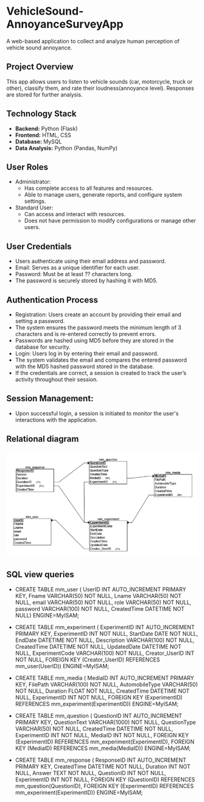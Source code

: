 
# VehicleSound-AnnoyanceSurveyApp

A web-based application to collect and analyze human perception of vehicle sound annoyance.

## Project Overview

This app allows users to listen to vehicle sounds (car, motorcycle, truck or other), classify them, and rate their loudness(annoyance level). Responses are stored for further analysis.

## Technology Stack

- **Backend:** Python (Flask)
- **Frontend:** HTML, CSS
- **Database:** MySQL
- **Data Analysis:** Python (Pandas, NumPy)

## User Roles
- Administrator: 
    - Has complete access to all features and resources.
    - Able to manage users, generate reports, and configure system settings.
- Standard User: 
    - Can access and interact with resources. 
    - Does not have permission to modify configurations or manage other users.

## User Credentials
- Users authenticate using their email address and password.
- Email: Serves as a unique identifier for each user.
- Password: Must be at least ?? characters long.
- The password is securely stored by hashing it with MD5.

## Authentication Process
- Registration: Users create an account by providing their email and setting a password.
- The system ensures the password meets the minimum length of 3 characters and is re-entered correctly to prevent errors.
- Passwords are hashed using MD5 before they are stored in the database for security.
- Login: Users log in by entering their email and password.
- The system validates the email and compares the entered password with the MD5 hashed password stored in the database.
- If the credentials are correct, a session is created to track the user’s activity throughout their session.
## Session Management:
- Upon successful login, a session is initiated to monitor the user's interactions with the application.

## Relational diagram
![alt text](images/relational_schema.png)

## SQL view queries
- CREATE TABLE mm_user (
    UserID INT AUTO_INCREMENT PRIMARY KEY, Fname VARCHAR(50) NOT NULL, Lname VARCHAR(50) NOT NULL, email VARCHAR(50) NOT NULL, role VARCHAR(50) NOT NULL, password VARCHAR(100) NOT NULL, CreatedTime DATETIME NOT NULL) ENGINE=MyISAM;

- CREATE TABLE mm_experiment ( ExperimentID INT AUTO_INCREMENT PRIMARY KEY, ExperimentID INT NOT NULL, StartDate DATE NOT NULL, 
	EndDate DATETIME NOT NULL, Description VARCHAR(100) NOT NULL,  CreatedTime DATETIME NOT NULL, UpdatedDate DATETIME NOT NULL, 
	ExperimentCode VARCHAR(100) NOT NULL, Creator_UserID INT NOT NULL, FOREIGN KEY (Creator_UserID) REFERENCES mm_user(UserID)) ENGINE=MyISAM;

- CREATE TABLE mm_media ( MediaID INT AUTO_INCREMENT PRIMARY KEY, FilePath VARCHAR(100) NOT NULL,
    AutomobileType VARCHAR(50) NOT NULL, Duration FLOAT NOT NULL, CreatedTime DATETIME NOT NULL, ExperimentID INT NOT NULL,
    FOREIGN KEY (ExperimentID) REFERENCES mm_experiment(ExperimentID)) ENGINE=MyISAM;

- CREATE TABLE mm_question ( QuestionID INT AUTO_INCREMENT PRIMARY KEY, QuestionText VARCHAR(1000) NOT NULL,
    QuestionType VARCHAR(50) NOT NULL, CreatedTime DATETIME NOT NULL, ExperimentID INT NOT NULL,
    MediaID INT NOT NULL, FOREIGN KEY (ExperimentID) REFERENCES mm_experiment(ExperimentID),
    FOREIGN KEY (MediaID) REFERENCES mm_media(MediaID)) ENGINE=MyISAM;

- CREATE TABLE mm_response ( ResponseID INT AUTO_INCREMENT PRIMARY KEY, CreatedTime DATETIME NOT NULL, Duration INT NOT NULL, 
    Answer TEXT NOT NULL, QuestionID INT NOT NULL, ExperimentID INT NOT NULL, FOREIGN KEY (QuestionID) REFERENCES mm_question(QuestionID),  FOREIGN KEY (ExperimentID) REFERENCES mm_experiment(ExperimentID)) ENGINE=MyISAM;